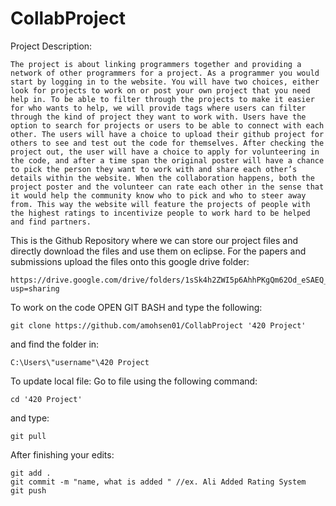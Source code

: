 # CollabProject

Project Description:

	The project is about linking programmers together and providing a network of other programmers for a project. As a programmer you would start by logging in to the website. You will have two choices, either look for projects to work on or post your own project that you need help in. To be able to filter through the projects to make it easier for who wants to help, we will provide tags where users can filter through the kind of project they want to work with. Users have the option to search for projects or users to be able to connect with each other. The users will have a choice to upload their github project for others to see and test out the code for themselves. After checking the project out, the user will have a choice to apply for volunteering in the code, and after a time span the original poster will have a chance to pick the person they want to work with and share each other’s details within the website. When the collaboration happens, both the project poster and the volunteer can rate each other in the sense that it would help the community know who to pick and who to steer away from. This way the website will feature the projects of people with the highest ratings to incentivize people to work hard to be helped and find partners.





This is the Github Repository where we can store our project files and directly download the files and use them on eclipse.
For the papers and submissions upload the files onto this google drive folder:
```
https://drive.google.com/drive/folders/1sSk4h2ZWI5p6AhhPKgQm62Od_eSAEQ_t?usp=sharing
```

To work on the code
OPEN GIT BASH and type the following:
```
git clone https://github.com/amohsen01/CollabProject '420 Project'
```
and find the folder in:

```
C:\Users\"username"\420 Project
```

To update local file:
Go to file using the following  command:
```
cd '420 Project'
```

and type:

```
git pull

```
After finishing your edits:
```
git add .
git commit -m "name, what is added " //ex. Ali Added Rating System
git push
```

